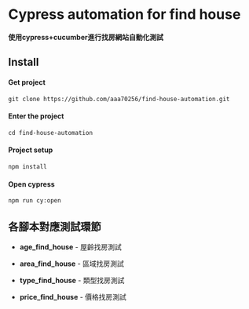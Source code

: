 # Cypress automation for find house  

**使用cypress+cucumber進行找房網站自動化測試**  

## Install  

#### Get project  
```
git clone https://github.com/aaa70256/find-house-automation.git
```

#### Enter the project
```
cd find-house-automation
```

#### Project setup
```
npm install
```

#### Open cypress
```
npm run cy:open
```  

## 各腳本對應測試環節
* **age_find_house** - 屋齡找房測試  

* **area_find_house** - 區域找房測試  

* **type_find_house** - 類型找房測試  

* **price_find_house** - 價格找房測試

